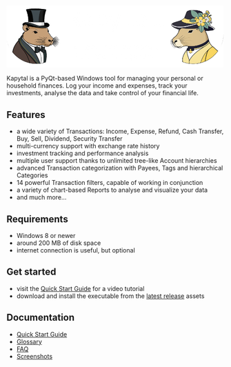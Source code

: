 ![image](./resources/images/welcome_dark_mode.png)

Kapytal is a PyQt-based Windows tool for managing your personal or household finances. Log your income and expenses, track your investments, analyse the data and take control of your financial life.

## Features

- a wide variety of Transactions: Income, Expense, Refund, Cash Transfer, Buy, Sell, Dividend, Security Transfer
- multi-currency support with exchange rate history
- investment tracking and performance analysis
- multiple user support thanks to unlimited tree-like Account hierarchies
- advanced Transaction categorization with Payees, Tags and hierarchical Categories
- 14 powerful Transaction filters, capable of working in conjunction
- a variety of chart-based Reports to analyse and visualize your data
- and much more...

## Requirements

- Windows 8 or newer
- around 200 MB of disk space
- internet connection is useful, but optional

## Get started

- visit the [Quick Start Guide](/docs/quick_start_guide) for a video tutorial
- download and install the executable from the [latest release](https://github.com/JakubFranek/Kapytal/releases/latest) assets

## Documentation

- [Quick Start Guide](/docs/quick_start_guide)
- [Glossary](/docs/glossary.md)
- [FAQ](/docs/faq.md)
- [Screenshots](/docs/screenshots.md)
